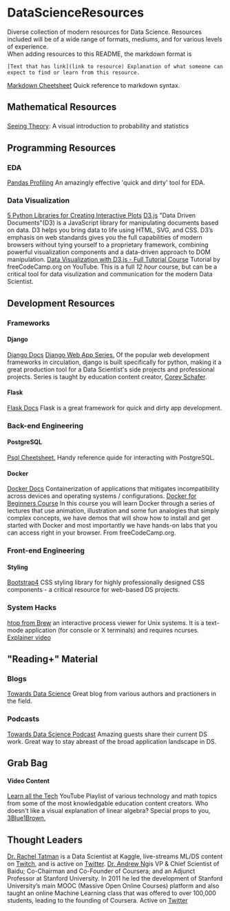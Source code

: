 # DataScienceResources
Diverse collection of modern resources for Data Science. Resources included will be of a wide range of formats, mediums, and for various levels of experience.  
When adding resources to this README, the markdown format is

`[Text that has link](link to resource) Explanation of what someone can expect to find or learn from this resource.`

[Markdown Cheetsheet](https://github.com/adam-p/markdown-here/wiki/Markdown-Cheatsheet#code) Quick reference to markdown syntax. 

## Mathematical Resources
###
[Seeing Theory](https://seeing-theory.brown.edu/index.html): A visual introduction to probability and statistics

## Programming Resources
### EDA
[Pandas Profiling](https://github.com/pandas-profiling/pandas-profiling) An amazingly effective 'quick and dirty' tool for EDA.
### Data Visualization
[5 Python Libraries for Creating Interactive Plots](https://mode.com/blog/python-interactive-plot-libraries)
[D3.js](https://d3js.org/) "Data Driven Documents"(D3) is a JavaScript library for manipulating documents based on data. D3 helps you bring data to life using HTML, SVG, and CSS. D3’s emphasis on web standards gives you the full capabilities of modern browsers without tying yourself to a proprietary framework, combining powerful visualization components and a data-driven approach to DOM manipulation.
[Data Visualization with D3.js - Full Tutorial Course](https://www.youtube.com/watch?v=_8V5o2UHG0E&t=14028s) Tutorial by freeCodeCamp.org on YouTube. This is a full *12 hour* course, but can be a critical tool for data visulization and communication for the modern Data Scientist.
 
## Development Resources
### Frameworks
#### Django
[Django Docs](https://docs.djangoproject.com/en/3.0/)
[Django Web App Series.](https://www.youtube.com/playlist?list=PL-osiE80TeTtoQCKZ03TU5fNfx2UY6U4p) Of the popular web development frameworks in circulation, django is built specifically for python, making it a great production tool for a Data Scientist's side projects and professional projects. Series is taught by education content creator, [Corey Schafer](https://www.youtube.com/channel/UCCezIgC97PvUuR4_gbFUs5g).
#### Flask
[Flask Docs](https://www.fullstackpython.com/flask.html) Flask is a great framework for quick and dirty app development.

### Back-end Engineering
#### PostgreSQL
[Psql Cheetsheet.](http://gpdb.docs.pivotal.io/archive/gs/43/pdf/PSQLQuickRef.pdf) Handy reference quide for interacting with PostgreSQL. 
#### Docker
[Docker Docs](https://www.docker.com/why-docker) Containerization of applications that mitigates incompatibility across devices and operating systems / configurations. 
[Docker for Beginners Course](https://www.youtube.com/watch?v=fqMOX6JJhGo) In this course you will learn Docker through a series of lectures that use animation, illustration and some fun analogies that simply complex concepts, we have demos that will show how to install and get started with Docker and most importantly we have hands-on labs that you can access right in your browser. From freeCodeCamp.org. 

### Front-end Engineering
#### Styling 
[Bootstrap4](https://getbootstrap.com/docs/4.0/components/navbar/) CSS styling library for highly professionally designed CSS components - a critical resource for web-based DS projects. 

### System Hacks
[htop from Brew](https://formulae.brew.sh/formula/htop) an interactive process viewer for Unix systems. It is a text-mode application (for console or X terminals) and requires ncurses. [Explainer video](https://www.youtube.com/watch?v=Qw2ZUf0hTF8&t=575s)

## "Reading+" Material
### Blogs
[Towards Data Science](https://towardsdatascience.com/) Great blog from various authors and practioners in the field. 
### Podcasts
[Towards Data Science Podcast](https://podcasts.apple.com/us/podcast/towards-data-science/id1470952338) Amazing guests share their current DS work. Great way to stay abreast of the broad application landscape in DS. 

## Grab Bag
#### Video Content
[Learn all the Tech](https://www.youtube.com/playlist?list=PLixunRai9j2IKnXTjhGHsAXNEjMY6Qzwx) YouTube Playlist of various technology and math topics from some of the most knowledgable education content creators. Who doesn't like a visual explanation of linear algebra? Special props to you, [3Blue1Brown.](https://www.youtube.com/channel/UCYO_jab_esuFRV4b17AJtAw)

## Thought Leaders
[Dr. Rachel Tatman](http://www.rctatman.com/) is a Data Scientist at Kaggle, live-streams ML/DS content on [Twitch](https://www.twitch.tv/rctatman), and is active on [Twitter](https://twitter.com/rctatman). 
[Dr. Andrew Ng](https://www.andrewng.org/)is VP & Chief Scientist of Baidu; Co-Chairman and Co-Founder of Coursera; and an Adjunct Professor at Stanford University.  In 2011 he led the development of Stanford University’s main MOOC (Massive Open Online Courses) platform and also taught an online Machine Learning class that was offered to over 100,000 students, leading to the founding of Coursera. Active on [Twitter](https://twitter.com/AndrewYNg)
